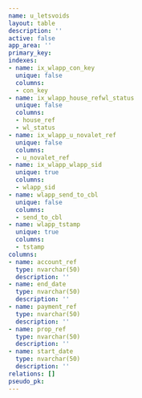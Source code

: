 ```yaml
---
name: u_letsvoids
layout: table
description: ''
active: false
app_area: ''
primary_key: 
indexes:
- name: ix_wlapp_con_key
  unique: false
  columns:
  - con_key
- name: ix_wlapp_house_refwl_status
  unique: false
  columns:
  - house_ref
  - wl_status
- name: ix_wlapp_u_novalet_ref
  unique: false
  columns:
  - u_novalet_ref
- name: ix_wlapp_wlapp_sid
  unique: true
  columns:
  - wlapp_sid
- name: wlapp_send_to_cbl
  unique: false
  columns:
  - send_to_cbl
- name: wlapp_tstamp
  unique: true
  columns:
  - tstamp
columns:
- name: account_ref
  type: nvarchar(50)
  description: ''
- name: end_date
  type: nvarchar(50)
  description: ''
- name: payment_ref
  type: nvarchar(50)
  description: ''
- name: prop_ref
  type: nvarchar(50)
  description: ''
- name: start_date
  type: nvarchar(50)
  description: ''
relations: []
pseudo_pk: 
---
```


